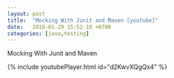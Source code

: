 ```yaml
---
layout: post
title:  "Mocking With Junit and Maven [youtube]"
date:   2018-01-29 15:52:10 +0700
categories: [java,testing]
---
```


Mocking With Junit and Maven

{% include youtubePlayer.html id="d2KwvXQgQx4" %}
